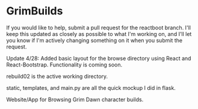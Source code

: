 # GrimBuilds
If you would like to help, submit a pull request for the reactboot branch. I'll keep this updated as closely as possible to what I'm working on, and I'll let you know if I'm actively changing something on it when you submit the request.

Update 4/28: Added basic layout for the browse directory using React and React-Bootstrap. Functionality is coming soon.

rebuild02 is the active working directory.

static, templates, and main.py are all the quick mockup I did in flask.

Website/App for Browsing Grim Dawn character builds.
